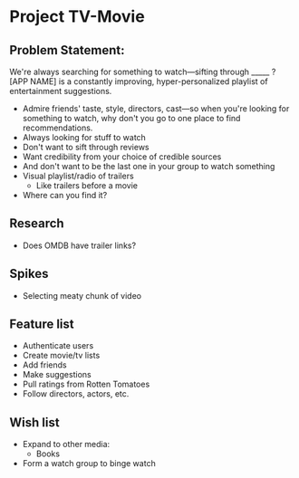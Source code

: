 # Project TV-Movie

## Problem Statement:

We're always searching for something to watch—sifting through _____ ? [APP NAME] is a constantly improving, hyper-personalized playlist of entertainment suggestions.

- Admire friends' taste, style, directors, cast—so when you're looking for something to watch, why don't you go to one place to find recommendations.
- Always looking for stuff to watch
- Don't want to sift through reviews
- Want credibility from your choice of credible sources
- And don't want to be the last one in your group to watch something
- Visual playlist/radio of trailers
  - Like trailers before a movie
- Where can you find it?

## Research
- Does OMDB have trailer links?

## Spikes
- Selecting meaty chunk of video

## Feature list
- Authenticate users
- Create movie/tv lists
- Add friends
- Make suggestions
- Pull ratings from Rotten Tomatoes
- Follow directors, actors, etc.

## Wish list
- Expand to other media:
  - Books
- Form a watch group to binge watch
